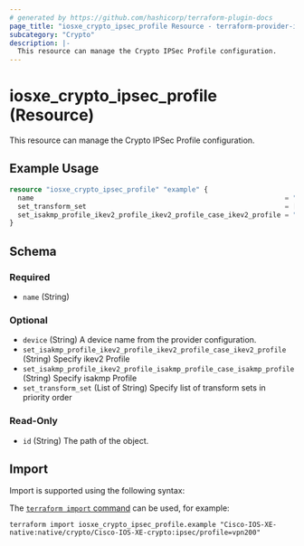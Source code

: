 ```yaml
---
# generated by https://github.com/hashicorp/terraform-plugin-docs
page_title: "iosxe_crypto_ipsec_profile Resource - terraform-provider-iosxe"
subcategory: "Crypto"
description: |-
  This resource can manage the Crypto IPSec Profile configuration.
---
```


# iosxe_crypto_ipsec_profile (Resource)

This resource can manage the Crypto IPSec Profile configuration.

## Example Usage

```terraform
resource "iosxe_crypto_ipsec_profile" "example" {
  name                                                              = "vpn200"
  set_transform_set                                                 = ["TS1"]
  set_isakmp_profile_ikev2_profile_ikev2_profile_case_ikev2_profile = "vpn300"
}
```

<!-- schema generated by tfplugindocs -->
## Schema

### Required

- `name` (String)

### Optional

- `device` (String) A device name from the provider configuration.
- `set_isakmp_profile_ikev2_profile_ikev2_profile_case_ikev2_profile` (String) Specify ikev2 Profile
- `set_isakmp_profile_ikev2_profile_isakmp_profile_case_isakmp_profile` (String) Specify isakmp Profile
- `set_transform_set` (List of String) Specify list of transform sets in priority order

### Read-Only

- `id` (String) The path of the object.

## Import

Import is supported using the following syntax:

The [`terraform import` command](https://developer.hashicorp.com/terraform/cli/commands/import) can be used, for example:

```shell
terraform import iosxe_crypto_ipsec_profile.example "Cisco-IOS-XE-native:native/crypto/Cisco-IOS-XE-crypto:ipsec/profile=vpn200"
```
